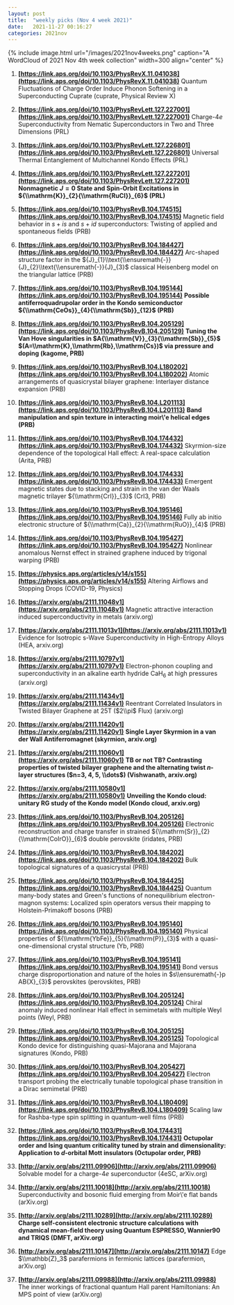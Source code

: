 ```yaml
---
layout: post
title:  "weekly picks (Nov 4 week 2021)"
date:   2021-11-27 00:16:27
categories: 2021nov
---
```


{% include image.html url="/images/2021nov4weeks.png" caption="A WordCloud of 2021 Nov 4th week collection" width=300 align="center" %}

1. **[https://link.aps.org/doi/10.1103/PhysRevX.11.041038](https://link.aps.org/doi/10.1103/PhysRevX.11.041038)** Quantum Fluctuations of Charge Order Induce Phonon Softening in a Superconducting Cuprate (cuprate, Physical Review X)

1. **[https://link.aps.org/doi/10.1103/PhysRevLett.127.227001](https://link.aps.org/doi/10.1103/PhysRevLett.127.227001)** Charge-$4e$ Superconductivity from Nematic Superconductors in Two and Three Dimensions (PRL)

1. **[https://link.aps.org/doi/10.1103/PhysRevLett.127.226801](https://link.aps.org/doi/10.1103/PhysRevLett.127.226801)** Universal Thermal Entanglement of Multichannel Kondo Effects (PRL)

1. **[https://link.aps.org/doi/10.1103/PhysRevLett.127.227201](https://link.aps.org/doi/10.1103/PhysRevLett.127.227201)** **Nonmagnetic $J=0$ State and Spin-Orbit Excitations in ${\\mathrm{K}}_{2}{\\mathrm{RuCl}}_{6}$ (PRL)**

1. **[https://link.aps.org/doi/10.1103/PhysRevB.104.174515](https://link.aps.org/doi/10.1103/PhysRevB.104.174515)** Magnetic field behavior in $s+is$ and $s+id$ superconductors: Twisting of applied and spontaneous fields (PRB)

1. **[https://link.aps.org/doi/10.1103/PhysRevB.104.184427](https://link.aps.org/doi/10.1103/PhysRevB.104.184427)** Arc-shaped structure factor in the ${J}_{1}\\text{\\ensuremath{-}}{J}_{2}\\text{\\ensuremath{-}}{J}_{3}$ classical Heisenberg model on the triangular lattice (PRB)

1. **[https://link.aps.org/doi/10.1103/PhysRevB.104.195144](https://link.aps.org/doi/10.1103/PhysRevB.104.195144)** **Possible antiferroquadrupolar order in the Kondo semiconductor ${\\mathrm{CeOs}}_{4}{\\mathrm{Sb}}_{12}$ (PRB)**

1. **[https://link.aps.org/doi/10.1103/PhysRevB.104.205129](https://link.aps.org/doi/10.1103/PhysRevB.104.205129)** **Tuning the Van Hove singularities in $A{\\mathrm{V}}_{3}{\\mathrm{Sb}}_{5}$ $(A=\\mathrm{K},\\mathrm{Rb},\\mathrm{Cs})$ via pressure and doping (kagome, PRB)**

1. **[https://link.aps.org/doi/10.1103/PhysRevB.104.L180202](https://link.aps.org/doi/10.1103/PhysRevB.104.L180202)** Atomic arrangements of quasicrystal bilayer graphene: Interlayer distance expansion (PRB)

1. **[https://link.aps.org/doi/10.1103/PhysRevB.104.L201113](https://link.aps.org/doi/10.1103/PhysRevB.104.L201113)** **Band manipulation and spin texture in interacting moir\\'e helical edges (PRB)**

1. **[https://link.aps.org/doi/10.1103/PhysRevB.104.174432](https://link.aps.org/doi/10.1103/PhysRevB.104.174432)** Skyrmion-size dependence of the topological Hall effect: A real-space calculation (Arita, PRB)

1. **[https://link.aps.org/doi/10.1103/PhysRevB.104.174433](https://link.aps.org/doi/10.1103/PhysRevB.104.174433)** Emergent magnetic states due to stacking and strain in the van der Waals magnetic trilayer ${\\mathrm{CrI}}_{3}$ (CrI3, PRB)

1. **[https://link.aps.org/doi/10.1103/PhysRevB.104.195146](https://link.aps.org/doi/10.1103/PhysRevB.104.195146)** Fully ab initio electronic structure of ${\\mathrm{Ca}}_{2}{\\mathrm{RuO}}_{4}$ (PRB)

1. **[https://link.aps.org/doi/10.1103/PhysRevB.104.195427](https://link.aps.org/doi/10.1103/PhysRevB.104.195427)** Nonlinear anomalous Nernst effect in strained graphene induced by trigonal warping (PRB)

1. **[https://physics.aps.org/articles/v14/s155](https://physics.aps.org/articles/v14/s155)** Altering Airflows and Stopping Drops (COVID-19, Physics)




1. **[https://arxiv.org/abs/2111.11048v1](https://arxiv.org/abs/2111.11048v1)** Magnetic attractive interaction induced superconductivity in metals (arxiv.org)

1. **[https://arxiv.org/abs/2111.11013v1](https://arxiv.org/abs/2111.11013v1)** Evidence for Isotropic s-Wave Superconductivity in High-Entropy Alloys (HEA, arxiv.org)

1. **[https://arxiv.org/abs/2111.10797v1](https://arxiv.org/abs/2111.10797v1)** Electron-phonon coupling and superconductivity in an alkaline earth hydride CaH$_6$ at high pressures (arxiv.org)

1. **[https://arxiv.org/abs/2111.11434v1](https://arxiv.org/abs/2111.11434v1)** Reentrant Correlated Insulators in Twisted Bilayer Graphene at 25T ($2\\pi$ Flux) (arxiv.org)

1. **[https://arxiv.org/abs/2111.11420v1](https://arxiv.org/abs/2111.11420v1)** **Single Layer Skyrmion in a van der Wall Antiferromagnet (skyrmion, arxiv.org)**

1. **[https://arxiv.org/abs/2111.11060v1](https://arxiv.org/abs/2111.11060v1)** **TB or not TB? Contrasting properties of twisted bilayer graphene and the alternating twist $n$-layer structures ($n=3, 4, 5, \\dots$) (Vishwanath, arxiv.org)**

1. **[https://arxiv.org/abs/2111.10580v1](https://arxiv.org/abs/2111.10580v1)** **Unveiling the Kondo cloud: unitary RG study of the Kondo model (Kondo cloud, arxiv.org)**




1. **[https://link.aps.org/doi/10.1103/PhysRevB.104.205126](https://link.aps.org/doi/10.1103/PhysRevB.104.205126)** Electronic reconstruction and charge transfer in strained ${\\mathrm{Sr}}_{2}{\\mathrm{CoIrO}}_{6}$ double perovskite (iridates, PRB)

1. **[https://link.aps.org/doi/10.1103/PhysRevB.104.184202](https://link.aps.org/doi/10.1103/PhysRevB.104.184202)** Bulk topological signatures of a quasicrystal (PRB)

1. **[https://link.aps.org/doi/10.1103/PhysRevB.104.184425](https://link.aps.org/doi/10.1103/PhysRevB.104.184425)** Quantum many-body states and Green's functions of nonequilibrium electron-magnon systems: Localized spin operators versus their mapping to Holstein-Primakoff bosons (PRB)

1. **[https://link.aps.org/doi/10.1103/PhysRevB.104.195140](https://link.aps.org/doi/10.1103/PhysRevB.104.195140)** Physical properties of ${\\mathrm{YbFe}}_{5}{\\mathrm{P}}_{3}$ with a quasi-one-dimensional crystal structure (Yb, PRB)

1. **[https://link.aps.org/doi/10.1103/PhysRevB.104.195141](https://link.aps.org/doi/10.1103/PhysRevB.104.195141)** Bond versus charge disproportionation and nature of the holes in $s\\ensuremath{-}p AB{X}_{3}$ perovskites (perovskites, PRB)

1. **[https://link.aps.org/doi/10.1103/PhysRevB.104.205124](https://link.aps.org/doi/10.1103/PhysRevB.104.205124)** Chiral anomaly induced nonlinear Hall effect in semimetals with multiple Weyl points (Weyl, PRB)

1. **[https://link.aps.org/doi/10.1103/PhysRevB.104.205125](https://link.aps.org/doi/10.1103/PhysRevB.104.205125)** Topological Kondo device for distinguishing quasi-Majorana and Majorana signatures (Kondo, PRB)

1. **[https://link.aps.org/doi/10.1103/PhysRevB.104.205427](https://link.aps.org/doi/10.1103/PhysRevB.104.205427)** Electron transport probing the electrically tunable topological phase transition in a Dirac semimetal (PRB)

1. **[https://link.aps.org/doi/10.1103/PhysRevB.104.L180409](https://link.aps.org/doi/10.1103/PhysRevB.104.L180409)** Scaling law for Rashba-type spin splitting in quantum-well films (PRB)

1. **[https://link.aps.org/doi/10.1103/PhysRevB.104.174431](https://link.aps.org/doi/10.1103/PhysRevB.104.174431)** **Octupolar order and Ising quantum criticality tuned by strain and dimensionality: Application to $d$-orbital Mott insulators (Octupolar order, PRB)**




1. **[http://arxiv.org/abs/2111.09906](http://arxiv.org/abs/2111.09906)** Solvable model for a charge-$4e$ superconductor (4eSC, arXiv.org)

1. **[http://arxiv.org/abs/2111.10018](http://arxiv.org/abs/2111.10018)** Superconductivity and bosonic fluid emerging from Moir\\'e flat bands (arXiv.org)

1. **[http://arxiv.org/abs/2111.10289](http://arxiv.org/abs/2111.10289)** **Charge self-consistent electronic structure calculations with dynamical mean-field theory using Quantum ESPRESSO, Wannier90 and TRIQS (DMFT, arXiv.org)**

1. **[http://arxiv.org/abs/2111.10147](http://arxiv.org/abs/2111.10147)** Edge $\\mathbb{Z}_3$ parafermions in fermionic lattices (parafermion, arXiv.org)

1. **[http://arxiv.org/abs/2111.09988](http://arxiv.org/abs/2111.09988)** The inner workings of fractional quantum Hall parent Hamiltonians: An MPS point of view (arXiv.org)

